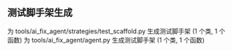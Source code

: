 ## 测试脚手架生成

为 tools/ai_fix_agent/strategies/test_scaffold.py 生成测试脚手架 (1 个类, 1 个函数)
为 tools/ai_fix_agent/agent.py 生成测试脚手架 (1 个类, 1 个函数)
